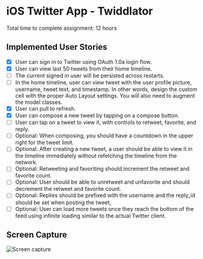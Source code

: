 iOS Twitter App - Twiddlator
============================

Total time to complete assignment: 12 hours

Implemented User Stories
------------------------

- [x] User can sign in to Twitter using OAuth 1.0a login flow.
- [x] User can view last 50 tweets from their home timeline.
- [ ] The current signed in user will be persisted across restarts.
- [ ] In the home timeline, user can view tweet with the user profile picture, username, tweet text, and timestamp. In other words, design the custom cell with the proper Auto Layout settings. You will also need to augment the model classes.
- [x] User can pull to refresh.
- [x] User can compose a new tweet by tapping on a compose button.
- [ ] User can tap on a tweet to view it, with controls to retweet, favorite, and reply.
- [ ] Optional: When composing, you should have a countdown in the upper right for the tweet limit.
- [ ] Optional: After creating a new tweet, a user should be able to view it in the timeline immediately without refetching the timeline from the network.
- [ ] Optional: Retweeting and favoriting should increment the retweet and favorite count.
- [ ] Optional: User should be able to unretweet and unfavorite and should decrement the retweet and favorite count.
- [ ] Optional: Replies should be prefixed with the username and the reply_id should be set when posting the tweet,
- [ ] Optional: User can load more tweets once they reach the bottom of the feed using infinite loading similar to the actual Twitter client.

Screen Capture
--------------

![Screen capture](ScreenCapture.gif)

